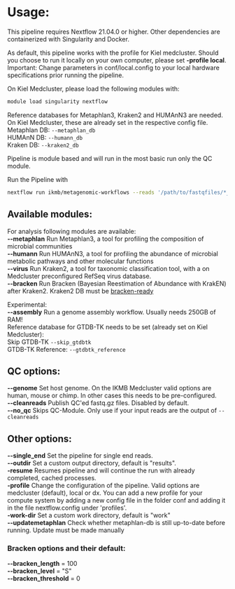 # Usage:

This pipeline requires Nextflow 21.04.0 or higher. Other dependencies are containerized with Singularity and Docker.<br />

As default, this pipeline works with the profile for Kiel medcluster. Should you choose to run it locally on your own computer, please set **-profile local**. 
Important: Change parameters in conf/local.config to your local hardware specifications prior running the pipeline.

On Kiel Medcluster, please load the following modules with:
```bash
module load singularity nextflow
```

Reference databases for Metaphlan3, Kraken2 and HUMAnN3 are needed. On Kiel Medcluster, these are already set in the respective config file.<br />
Metaphlan DB: `--metaphlan_db`<br />
HUMAnN DB:    `--humann_db`<br />
Kraken DB:    `--kraken2_db`<br />

Pipeline is module based and will run in the most basic run only the QC module.

Run the Pipeline with<br />
```bash
nextflow run ikmb/metagenomic-workflows --reads '/path/to/fastqfiles/*_R{1,2}_001.fastq.gz'
```
## Available modules:
For analysis following modules are available:<br />
**--metaphlan** Run Metaphlan3, a tool for profiling the composition of microbial communities<br />
**--humann** Run HUMAnN3, a tool for profiling the abundance of microbial metabolic pathways and other molecular functions<br />
**--virus** Run Kraken2, a tool for taxonomic classification tool, with a on Medcluster preconfigured RefSeq virus database.<br />
**--bracken** Run Bracken (Bayesian Reestimation of Abundance with KrakEN) after Kraken2. Kraken2 DB must be [bracken-ready](https://github.com/jenniferlu717/Bracken#step-0-build-a-kraken-10-or-kraken-20-database)<br />

Experimental:<br />
**--assembly** Run a genome assembly workflow. Usually needs 250GB of RAM!<br />
Reference database for GTDB-TK needs to be set (already set on Kiel Medcluster):<br />
Skip GTDB-TK `--skip_gtdbtk`<br />
GTDB-TK Reference: `--gtdbtk_reference`<br />

## QC options:
**--genome** Set host genome. On the IKMB Medcluster valid options are human, mouse or chimp. In other cases this needs to be pre-configured.<br />
**--cleanreads**  Publish QC'ed fastq.gz files. Disabled by default.<br /> 
**--no_qc** Skips QC-Module. Only use if your input reads are the output of `--cleanreads`<br /> 

## Other options:
**--single_end** Set the pipeline for single end reads.<br />
**--outdir** Set a custom output directory, default is "results".<br />
**-resume** Resumes pipeline and will continue the run with already completed, cached processes.<br />
**-profile** Change the configuration of the pipeline. Valid options are medcluster (default), local or dx. You can add a new profile for your compute system by adding a new config file in the folder conf and adding it in the file nextflow.config under 'profiles'.<br />
**-work-dir** Set a custom work directory, default is "work"<br />
**--updatemetaphlan** Check whether metaphlan-db is still up-to-date before running. Update must be made manually<br />

### Bracken options and their default:
**--bracken_length** = 100<br />
**--bracken_level** = "S"<br />
**--bracken_threshold** = 0<br />
